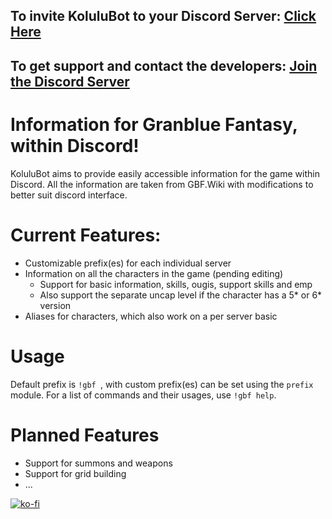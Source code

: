## To invite KoluluBot to your Discord Server: [Click Here](https://discord.com/api/oauth2/authorize?client_id=827690753727397908&permissions=371776&scope=bot)

## To get support and contact the developers: [Join the Discord Server](https://discord.gg/yATu8Z2A6R)

# Information for Granblue Fantasy, within Discord!

KoluluBot aims to provide easily accessible information for the game within Discord. All the information are taken from GBF.Wiki with modifications to better suit discord interface.


# Current Features:

- Customizable prefix(es) for each individual server
- Information on all the characters in the game (pending editing)
	- Support for basic information, skills, ougis, support skills and emp
    - Also support the separate uncap level if the character has a 5* or 6* version
- Aliases for characters, which also work on a per server basic

# Usage

Default prefix is `!gbf `, with custom prefix(es) can be set using the `prefix` module.
For a list of commands and their usages, use `!gbf help`.

# Planned Features

- Support for summons and weapons
- Support for grid building
- ...

[![ko-fi](https://ko-fi.com/img/githubbutton_sm.svg)](https://ko-fi.com/X8X14VAZ8)
